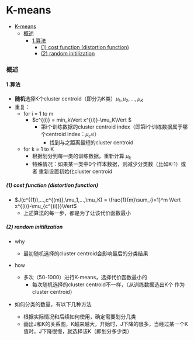 # K-means


<!-- @import "[TOC]" {cmd="toc" depthFrom=1 depthTo=6 orderedList=false} -->

<!-- code_chunk_output -->

- [K-means](#k-means)
    - [概述](#概述)
      - [1.算法](#1算法)
        - [(1) cost function (distortion function)](#1-cost-function-distortion-function)
        - [(2) random initilization](#2-random-initilization)

<!-- /code_chunk_output -->


### 概述

#### 1.算法

* **随机**选择K个cluster centroid（即分为K类）$\mu_1,\mu_2,...,\mu_K$
* 重复：
    * for i = 1 to m
        * $c^{(i)} = min_k\Vert x^{(i)}-\mu_K\Vert $
            * 第i个训练数据的cluster centroid index（即第i个训练数据属于哪个centroid index：$\mu_{c^{(i)}}$）
                * 找到与之距离最短的cluster centroid
    * for k = 1 to K
        * 根据划分到每一类的训练数据，重新计算 $\mu_k$
        * 特殊情况：如果某一类中0个样本数据，则减少分类数（比如K-1）或者 重新设置初始化cluster centroid

##### (1) cost function (distortion function)

* $J(c^{(1)},...,c^{(m)},\mu_1,...,\mu_K) = \frac{1}{m}\sum_{i=1}^m \Vert x^{(i)}-\mu_{c^{(i)}}\Vert$
    * 上述算法的每一步，都是为了让该代价函数最小

##### (2) random initilization
* why
    * 最初随机选择的cluster centroid会影响最后的分类结果

* how
    * 多次（50-1000）进行K-means，选择代价函数最小的
        * 每次随机选择的cluster centroid不一样，（从训练数据选出K个 作为cluster centroid）

* 如何分类的数量，有以下几种方法
    * 根据实际情况和后续如何使用，确定需要划分几类
    * 画出J和K的关系图，K越来越大，开始时，J下降的很多，当经过某一个K值时，J下降很慢，就选择该K（即划分多少类）